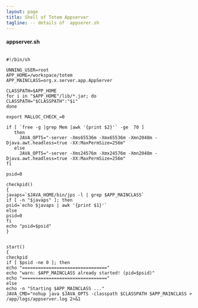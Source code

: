 ```yaml
---
layout: page
title: Shell of Totem Appserver
tagline: -- details of  appserer.sh
---
```



#### appserver.sh

<pre><code class="Bash">
#!/bin/sh

UNNING_USER=root
APP_HOME=/workspace/totem
APP_MAINCLASS=org.x.server.app.AppServer

CLASSPATH=$APP_HOME
for i in "$APP_HOME"/lib/*.jar; do
CLASSPATH="$CLASSPATH":"$i"
done

export MALLOC_CHECK_=0

if [ `free -g |grep Mem |awk '{print $2}'` -ge  70 ]
   then 
     JAVA_OPTS="-server -Xms65536m -Xmx65536m -Xmn2048m -Djava.awt.headless=true -XX:MaxPermSize=256m"
   else
     JAVA_OPTS="-server -Xms24576m -Xmx24576m -Xmn2048m -Djava.awt.headless=true -XX:MaxPermSize=256m"
fi

psid=0

checkpid()
{
javaps=`$JAVA_HOME/bin/jps -l | grep $APP_MAINCLASS`
if [ -n "$javaps" ]; then
psid=`echo $javaps | awk '{print $1}'`
else
psid=0
fi
echo "psid=$psid"
}


start()
{
checkpid
if [ $psid -ne 0 ]; then
echo "================================"
echo "warn: $APP_MAINCLASS already started! (pid=$psid)"
echo "================================"
else
echo -n "Starting $APP_MAINCLASS ..."
JAVA_CMD="nohup java $JAVA_OPTS -classpath $CLASSPATH $APP_MAINCLASS > /app/logs/appserver.log 2>&1 </dev/null &"
su -c "$JAVA_CMD"
checkpid
if [ $psid -ne 0 ]; then
echo "(pid=$psid) [OK]"
else
echo "[Failed]"
fi
fi
}

stop()
{
checkpid
if [ $psid -ne 0 ]; then
echo -n "Stopping $APP_MAINCLASS ...(pid=$psid) "
kill -9 $psid
if [ $? -eq 0 ]; then
echo "[OK]"
else
echo "[Failed]"
fi
checkpid
if [ $psid -ne 0 ]; then
stop
fi
else
echo "================================"
echo "warn: $APP_MAINCLASS is not running"
echo "================================"
fi
echo "===remove index lock tlog bigqueue"
rm -f /server/solr/product/data/index/*.lock
rm -rf /server/bigqueue/logs/ModuleQueue/*
rm -rf /server/bigqueue/logs/schedule/*
rm -rf /server/bigqueue/logs/searchlogs/*
}

status()
{
checkpid
if [ $psid -ne 0 ];  then
echo "$APP_MAINCLASS is running! (pid=$psid)"
else
echo "$APP_MAINCLASS is not running"
fi
}

info()
{
echo "System Information:"
echo "****************************"
echo `head -n 1 /etc/issue`
echo `uname -a`
echo
echo "JAVA_HOME=$JAVA_HOME"
echo `$JAVA_HOME/bin/java -version`
echo
echo "APP_HOME=$APP_HOME"
echo "APP_MAINCLASS=$APP_MAINCLASS"
echo "****************************"
}

case "$1" in
'start')
start
;;
'stop')
stop
;;
'restart')
stop
start
;;
'status')
status
;;
'info')
info
;;
*)
echo "Usage: $0 {start|stop|restart|status|info}"
exit 1
esac
exit 0
</code></pre>

